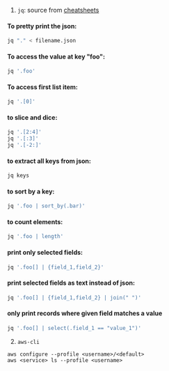 1. `jq`: source from [cheatsheets](https://github.com/IMpcuong/cheatsheets/blob/master/jq)

#### To pretty print the json:
```bash
jq "." < filename.json
```

#### To access the value at key "foo":
```bash
jq '.foo'
```

#### To access first list item:
```bash
jq '.[0]'
```

#### to slice and dice:
```bash
jq '.[2:4]'
jq '.[:3]'
jq '.[-2:]'
```

#### to extract all keys from json:
```bash
jq keys
```

#### to sort by a key:
```bash
jq '.foo | sort_by(.bar)'
```

#### to count elements:
```bash
jq '.foo | length'
```

#### print only selected fields:
```bash
jq '.foo[] | {field_1,field_2}'
```

#### print selected fields as text instead of json:
```bash
jq '.foo[] | {field_1,field_2} | join(" ")'
```

#### only print records where given field matches a value
```bash
jq '.foo[] | select(.field_1 == "value_1")'
```

2. `aws-cli`

```aws
aws configure --profile <username>/<default>
aws <service> ls --profile <username>
```
